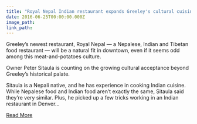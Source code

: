 ```yaml
---
title: "Royal Nepal Indian restaurant expands Greeley's cultural cuisine"
date: 2016-06-25T00:00:00.000Z
image_path:
link_path:
---
```



Greeley’s newest restaurant, Royal Nepal — a Nepalese, Indian and Tibetan food restaurant — will be a natural fit in downtown, even if it seems odd among this meat-and-potatoes culture.

Owner Peter Sitaula is counting on the growing cultural acceptance beyond Greeley’s historical palate.

Sitaula is a Nepali native, and he has experience in cooking Indian cuisine. While Nepalese food and Indian food aren’t exactly the same, Sitaula said they’re very similar. Plus, he picked up a few tricks working in an Indian restaurant in Denver...

[Read More](http://www.greeleytribune.com/news/22573419-113/royal-nepal-indian-restaurant-expands-greeleys-cultural-cuisine)